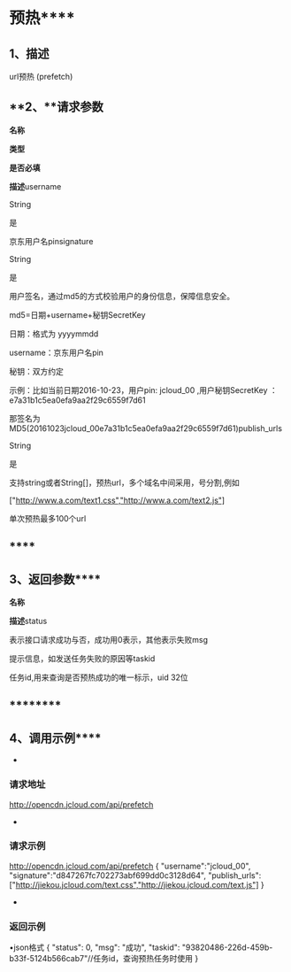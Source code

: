 # **预热******

## **1、描述**

url预热 (prefetch)

## **2、****请求参数**

**名称**

**类型**

**是否必填**

**描述**username

String

是

京东用户名pinsignature

String

是

用户签名，通过md5的方式校验用户的身份信息，保障信息安全。

md5=日期+username+秘钥SecretKey

日期：格式为 yyyymmdd

username：京东用户名pin

秘钥：双方约定

示例：比如当前日期2016-10-23，用户pin: jcloud_00 ,用户秘钥SecretKey ：e7a31b1c5ea0efa9aa2f29c6559f7d61

那签名为MD5(20161023jcloud_00e7a31b1c5ea0efa9aa2f29c6559f7d61)publish_urls

String

是

支持string或者String[]，预热url，多个域名中间采用，号分割,例如

["http://www.a.com/text1.css","http://www.a.com/text2.js"]

单次预热最多100个url

## ****

## **3、返回参数******

**名称**

**描述**status

表示接口请求成功与否，成功用0表示，其他表示失败msg

提示信息，如发送任务失败的原因等taskid

任务id,用来查询是否预热成功的唯一标示，uid 32位

## ********

## **4、调用示例******

* 
### **请求地址**

http://opencdn.jcloud.com/api/prefetch

* 
### **请求示例**
http://opencdn.jcloud.com/api/prefetch
{
"username":"jcloud_00",
"signature":"d847267fc702273abf699dd0c3128d64",
"publish_urls":["http://jiekou.jcloud.com/text.css","http://jiekou.jcloud.com/text.js"]
}

* 
### **返回示例**

•json格式
{
"status": 0,
"msg": "成功",
"taskid": "93820486-226d-459b-b33f-5124b566cab7"//任务id，查询预热任务时使用
}